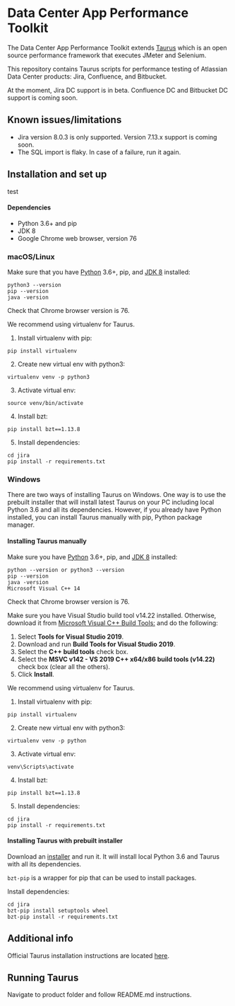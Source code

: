 # Data Center App Performance Toolkit 
The Data Center App Performance Toolkit extends [Taurus](https://gettaurus.org/) which is an open source performance framework that executes JMeter and Selenium.

This repository contains Taurus scripts for performance testing of Atlassian Data Center products: Jira, Confluence, and Bitbucket.

At the moment, Jira DC support is in beta. Confluence DC and Bitbucket DC support is coming soon.

## Known issues/limitations
* Jira version 8.0.3 is only supported. Version 7.13.x support is coming soon.
* The SQL import is flaky. In case of a failure, run it again.

## Installation and set up
test
#### Dependencies
* Python 3.6+ and pip
* JDK 8
* Google Chrome web browser, version 76

### macOS/Linux
Make sure that you have [Python](https://www.python.org/downloads/) 3.6+, pip, and [JDK 8](https://www.oracle.com/technetwork/java/javase/downloads/jdk8-downloads-2133151.html) installed:
```
python3 --version
pip --version
java -version
```
Check that Chrome browser version is 76.

We recommend using virtualenv for Taurus.

1. Install virtualenv with pip:
```
pip install virtualenv
```
2. Create new virtual env with python3:
```
virtualenv venv -p python3
```
3. Activate virtual env:
```
source venv/bin/activate
```
4. Install bzt:
```
pip install bzt==1.13.8
```
5. Install dependencies:
```
cd jira
pip install -r requirements.txt
```


### Windows
There are two ways of installing Taurus on Windows.
One way is to use the prebuilt installer that will install latest Taurus on your PC including local Python 3.6 and all its dependencies.
However, if you already have Python installed, you can install Taurus manually with pip, Python package manager.

#### Installing Taurus manually
Make sure you have [Python](https://www.python.org/downloads/) 3.6+, pip, and [JDK 8](https://www.oracle.com/technetwork/java/javase/downloads/jdk8-downloads-2133151.html) installed:
```
python --version or python3 --version
pip --version
java -version
Microsoft Visual C++ 14
```
Check that Chrome browser version is 76.

Make sure you have Visual Studio build tool v14.22 installed. 
Otherwise, download it from [Microsoft Visual C++ Build Tools:](https://visualstudio.microsoft.com/downloads) and do the following:
1. Select **Tools for Visual Studio 2019**.
2. Download and run **Build Tools for Visual Studio 2019**.
3. Select the **C++ build tools** check box.
4. Select the **MSVC v142 - VS 2019 C++ x64/x86 build tools (v14.22)** check box (clear all the others).
5. Click **Install**.


We recommend using virtualenv for Taurus.

1. Install virtualenv with pip:
```
pip install virtualenv
```
2. Create new virtual env with python3:
```
virtualenv venv -p python
```
3. Activate virtual env:
```
venv\Scripts\activate
```
4. Install bzt:
```
pip install bzt==1.13.8
```
5. Install dependencies:
```
cd jira
pip install -r requirements.txt
```

#### Installing Taurus with prebuilt installer
Download an [installer](https://gettaurus.org/builds/TaurusInstaller_1.13.8_x64.exe) and run it.
It will install local Python 3.6 and Taurus with all its dependencies.

`bzt-pip` is a wrapper for pip that can be used to install packages.

Install dependencies:
```
cd jira
bzt-pip install setuptools wheel
bzt-pip install -r requirements.txt
```

## Additional info
Official Taurus installation instructions are located [here](https://gettaurus.org/docs/Installation/).

## Running Taurus
Navigate to product folder and follow README.md instructions.
